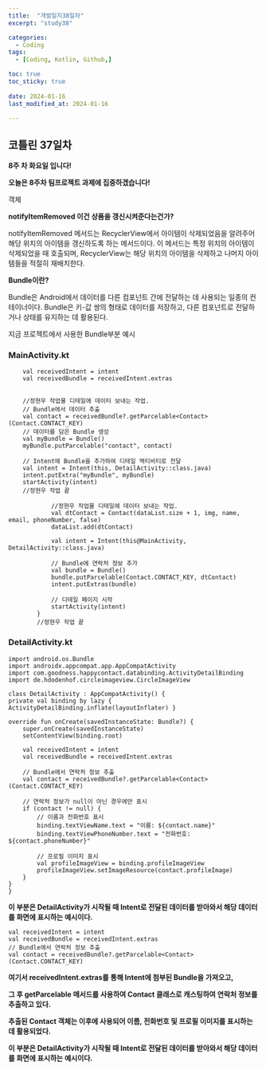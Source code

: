 ```yaml
---
title:  "개발일지38일차" 
excerpt: "study38"

categories:
  - Coding
tags:
  - [Coding, Kotlin, Github,]

toc: true
toc_sticky: true
 
date: 2024-01-16
last_modified_at: 2024-01-16

---
```



## 코틀린 37일차

**8주 차 화요일 입니다!**

**오늘은 8주차 팀프로젝트 과제에 집중하겠습니다!**

객체


**notifyItemRemoved 이건 상품을 갱신시켜준다는건가?**

notifyItemRemoved 메서드는 RecyclerView에서 아이템이 삭제되었음을 알려주어 해당 위치의 아이템을 갱신하도록 하는 메서드이다. 
이 메서드는 특정 위치의 아이템이 삭제되었을 때 호출되며,
RecyclerView는 해당 위치의 아이템을 삭제하고 나머지 아이템들을 적절히 재배치한다.

**Bundle이란?**

Bundle은 Android에서 데이터를 다른 컴포넌트 간에 전달하는 데 사용되는 일종의 컨테이너이다. 
Bundle은 키-값 쌍의 형태로 데이터를 저장하고, 다른 컴포넌트로 전달하거나 상태를 유지하는 데 활용된다.

지금 프로젝트에서 사용한 Bundle부분 예시 


### MainActivity.kt

		val receivedIntent = intent
		val receivedBundle = receivedIntent.extras


		//정현우 작업물 디테일에 데이터 보내는 작업.
		// Bundle에서 데이터 추출
		val contact = receivedBundle?.getParcelable<Contact>(Contact.CONTACT_KEY)
		// 데이터를 담은 Bundle 생성
		val myBundle = Bundle()
		myBundle.putParcelable("contact", contact)

		// Intent에 Bundle을 추가하여 디테일 액티비티로 전달
		val intent = Intent(this, DetailActivity::class.java)
		intent.putExtra("myBundle", myBundle)
		startActivity(intent)
		//정현우 작업 끝

  				//정현우 작업물 디테일에 데이터 보내는 작업.
				val dtContact = Contact(dataList.size + 1, img, name, email, phoneNumber, false)
				dataList.add(dtContact)

				val intent = Intent(this@MainActivity, DetailActivity::class.java)

				// Bundle에 연락처 정보 추가
				val bundle = Bundle()
				bundle.putParcelable(Contact.CONTACT_KEY, dtContact)
				intent.putExtras(bundle)

				// 디테일 페이지 시작
				startActivity(intent)
			}
			//정현우 작업 끝


### DetailActivity.kt

    import android.os.Bundle
    import androidx.appcompat.app.AppCompatActivity
    import com.goodness.happycontact.databinding.ActivityDetailBinding
    import de.hdodenhof.circleimageview.CircleImageView

    class DetailActivity : AppCompatActivity() {
    private val binding by lazy { ActivityDetailBinding.inflate(layoutInflater) }

    override fun onCreate(savedInstanceState: Bundle?) {
        super.onCreate(savedInstanceState)
        setContentView(binding.root)

        val receivedIntent = intent
        val receivedBundle = receivedIntent.extras

        // Bundle에서 연락처 정보 추출
        val contact = receivedBundle?.getParcelable<Contact>(Contact.CONTACT_KEY)

        // 연락처 정보가 null이 아닌 경우에만 표시
        if (contact != null) {
            // 이름과 전화번호 표시
            binding.textViewName.text = "이름: ${contact.name}"
            binding.textViewPhoneNumber.text = "전화번호: ${contact.phoneNumber}"

            // 프로필 이미지 표시
            val profileImageView = binding.profileImageView
            profileImageView.setImageResource(contact.profileImage)
        }
    }
    }

**이 부분은 DetailActivity가 시작될 때 Intent로 전달된 데이터를 받아와서 해당 데이터를 화면에 표시하는 예시이다.**

    val receivedIntent = intent
    val receivedBundle = receivedIntent.extras
    // Bundle에서 연락처 정보 추출
    val contact = receivedBundle?.getParcelable<Contact>(Contact.CONTACT_KEY)
    
**여기서 receivedIntent.extras를 통해 Intent에 첨부된 Bundle을 가져오고,** 

**그 후 getParcelable 메서드를 사용하여 Contact 클래스로 캐스팅하여 연락처 정보를 추출하고 있다.**

**추출된 Contact 객체는 이후에 사용되어 이름, 전화번호 및 프로필 이미지를 표시하는 데 활용되었다.**

**이 부분은 DetailActivity가 시작될 때 Intent로 전달된 데이터를 받아와서 해당 데이터를 화면에 표시하는 예시이다.**
